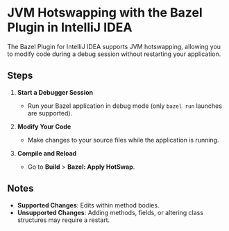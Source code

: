 # JVM Hotswapping with the Bazel Plugin in IntelliJ IDEA

The Bazel Plugin for IntelliJ IDEA supports JVM hotswapping, allowing you to modify code during a debug session without restarting your application.

## Steps

1. **Start a Debugger Session**
   - Run your Bazel application in debug mode (only `bazel run` launches are supported).

2. **Modify Your Code**
   - Make changes to your source files while the application is running.

3. **Compile and Reload**
   - Go to **Build** > **Bazel: Apply HotSwap**.

## Notes

- **Supported Changes**: Edits within method bodies.
- **Unsupported Changes**: Adding methods, fields, or altering class structures may require a restart.
